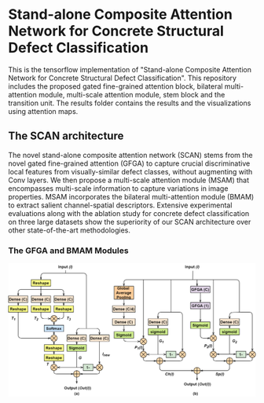 # Stand-alone Composite Attention Network for Concrete Structural Defect Classification
This is the tensorflow implementation of "Stand-alone Composite Attention Network for Concrete Structural Defect Classification". This repository includes the proposed gated fine-grained attention block, bilateral multi-attention module, multi-scale attention module, stem block and the transition unit. The results folder contains the results and the visualizations using attention maps.

## The SCAN architecture
The novel stand-alone composite attention network (SCAN) stems from the novel gated fine-grained attention (GFGA) to capture crucial discriminative local features from visually-similar defect classes, without augmenting with Conv layers. We then propose a multi-scale attention module (MSAM) that encompasses multi-scale information to capture variations in image properties. MSAM incorporates the bilateral multi-attention module (BMAM) to extract salient channel-spatial descriptors. Extensive experimental evaluations along with the ablation study for concrete defect classification on three large datasets show the superiority of our SCAN architecture over other state-of-the-art methodologies.

### The GFGA and BMAM Modules
![alt text](https://github.com/NBPuhan/SCAN/blob/main/Figures/TAI_Blocks_New.png)
